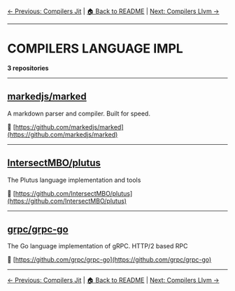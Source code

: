 [← Previous: Compilers Jit](compilers-jit.txt) | [🏠 Back to README](../README.md) | [Next: Compilers Llvm →](compilers-llvm.txt)

---

# COMPILERS LANGUAGE IMPL

**3 repositories**

---

## [markedjs/marked](https://github.com/markedjs/marked)

A markdown parser and compiler. Built for speed.

🔗 [https://github.com/markedjs/marked](https://github.com/markedjs/marked)

---

## [IntersectMBO/plutus](https://github.com/IntersectMBO/plutus)

The Plutus language implementation and tools

🔗 [https://github.com/IntersectMBO/plutus](https://github.com/IntersectMBO/plutus)

---

## [grpc/grpc-go](https://github.com/grpc/grpc-go)

The Go language implementation of gRPC. HTTP/2 based RPC

🔗 [https://github.com/grpc/grpc-go](https://github.com/grpc/grpc-go)

---


[← Previous: Compilers Jit](compilers-jit.txt) | [🏠 Back to README](../README.md) | [Next: Compilers Llvm →](compilers-llvm.txt)
